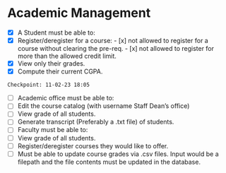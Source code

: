# Academic Management

- [x]  A Student must be able to: 
  - [x]  Register/deregister for a course:
    - [x]  not allowed to register for a course without clearing the pre-req.
    - [x]  not allowed to register for more than the allowed credit limit.
  - [x]  View only their grades.
  - [x]  Compute their current CGPA. 

   ```Checkpoint: 11-02-23 18:05```

- [ ]  Academic office must be able to:
  - [ ]  Edit the course catalog (with username Staff Dean’s office)
  - [ ]  View grade of all students.
  - [ ]  Generate transcript (Preferably a .txt file) of students.
- [ ]  Faculty must be able to:
  - [ ]  View grade of all students.
  - [ ]  Register/deregister courses they would like to offer.
  - [ ]  Must be able to update course grades via .csv files. Input would be a filepath and the file
contents must be updated in the database.

<!-- date in markdown -->